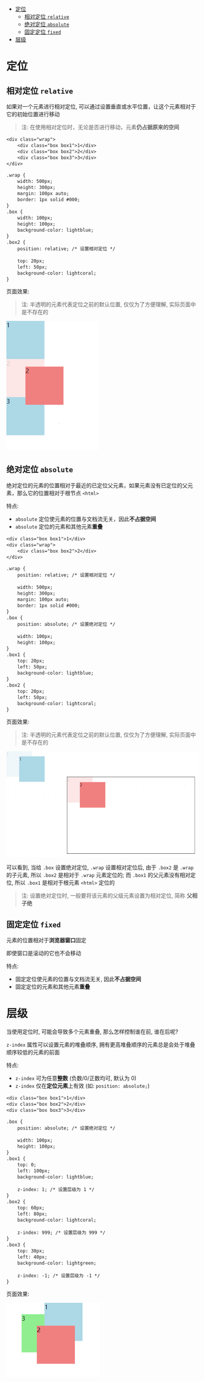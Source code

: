 <!--
 * @Author: shenxh
 * @Date: 2021-12-13 17:09:57
 * @LastEditors: shenxh
 * @LastEditTime: 2021-12-15 16:47:53
 * @Description: CSS 定位与层级
-->

- [定位](#定位)
  - [相对定位 `relative`](#相对定位-relative)
  - [绝对定位 `absolute`](#绝对定位-absolute)
  - [固定定位 `fixed`](#固定定位-fixed)
- [层级](#层级)

# 定位

## 相对定位 `relative`
如果对一个元素进行相对定位, 可以通过设置垂直或水平位置，让这个元素相对于它的初始位置进行移动

> 注: 在使用相对定位时，无论是否进行移动，元素**仍占据原来的空间**

```
<div class="wrap">
    <div class="box box1">1</div>
    <div class="box box2">2</div>
    <div class="box box3">3</div>
</div>
```
```
.wrap {
    width: 500px;
    height: 300px;
    margin: 100px auto;
    border: 1px solid #000;
}
.box {
    width: 100px;
    height: 100px;
    background-color: lightblue;
}
.box2 {
    position: relative; /* 设置相对定位 */

    top: 20px;
    left: 50px;
    background-color: lightcoral;
}
```

页面效果:

> 注: 半透明的元素代表定位之前的默认位置, 仅仅为了方便理解, 实际页面中是不存在的

![](../../images/1639558025702.png)

## 绝对定位 `absolute`
绝对定位的元素的位置相对于最近的已定位父元素，如果元素没有已定位的父元素，那么它的位置相对于根节点 `<html>`

特点:
+ `absolute` 定位使元素的位置与文档流无关，因此**不占据空间**
+ `absolute` 定位的元素和其他元素**重叠**

```
<div class="box box1">1</div>
<div class="wrap">
    <div class="box box2">2</div>
</div>
```
```
.wrap {
    position: relative; /* 设置相对定位 */

    width: 500px;
    height: 300px;
    margin: 100px auto;
    border: 1px solid #000;
}
.box {
    position: absolute; /* 设置绝对定位 */

    width: 100px;
    height: 100px;
}
.box1 {
    top: 20px;
    left: 50px;
    background-color: lightblue;
}
.box2 {
    top: 20px;
    left: 50px;
    background-color: lightcoral;
}
```

页面效果:

> 注: 半透明的元素代表定位之前的默认位置, 仅仅为了方便理解, 实际页面中是不存在的

![](../../images/1639558047439.png)

可以看到, 当给 `.box` 设置绝对定位, `.wrap` 设置相对定位后, 由于 `.box2` 是 `.wrap` 的子元素, 所以 `.box2` 是相对于 `.wrap` 元素定位的; 而 `.box1` 的父元素没有相对定位, 所以 `.box1`
是相对于根元素 `<html>` 定位的

> 注: 设置绝对定位时, 一般要将该元素的父级元素设置为相对定位, 简称 **父相子绝**

## 固定定位 `fixed`
元素的位置相对于**浏览器窗口**固定

即使窗口是滚动的它也不会移动

特点:
+ 固定定位使元素的位置与文档流无关, 因此**不占据空间**
+ 固定定位的元素和其他元素**重叠**

# 层级
当使用定位时, 可能会导致多个元素重叠, 那么怎样控制谁在前, 谁在后呢?

`z-index` 属性可以设置元素的堆叠顺序,  拥有更高堆叠顺序的元素总是会处于堆叠顺序较低的元素的前面

特点:
+ `z-index` 可为任意**整数** (负数/0/正数均可, 默认为 0)
+ `z-index` 仅在**定位元素**上有效 (如: `position: absolute;`)

```
<div class="box box1">1</div>
<div class="box box2">2</div>
<div class="box box3">3</div>
```
```
.box {
    position: absolute; /* 设置绝对定位 */

    width: 100px;
    height: 100px;
}
.box1 {
    top: 0;
    left: 100px;
    background-color: lightblue;

    z-index: 1; /* 设置层级为 1 */
}
.box2 {
    top: 60px;
    left: 80px;
    background-color: lightcoral;

    z-index: 999; /* 设置层级为 999 */
}
.box3 {
    top: 30px;
    left: 40px;
    background-color: lightgreen;

    z-index: -1; /* 设置层级为 -1 */
}
```

页面效果:

![](../../images/1639558068959.png)